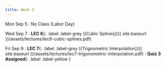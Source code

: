 ```yaml
---
title: Week 3
---
```


Mon Sep 5
: No Class (Labor Day)

Wed Sep 7
: **LEC 6**{: .label .label-grey }[Cubic Splines]({{ site.baseurl }}/assets/lectures/lec6-cubic-splines.pdf)

Fri Sep 9
: **LEC 7**{: .label .label-grey }[Trignometric Interpolation]({{ site.baseurl }}/assets/lectures/lec7-trigonometric-interpolation.pdf)
: **Quiz 3 Assigned**{: .label .label-yellow }
